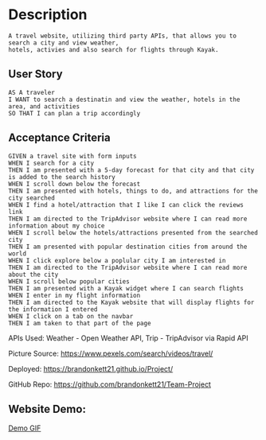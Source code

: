 
# Description

```
A travel website, utilizing third party APIs, that allows you to search a city and view weather, 
hotels, activies and also search for flights through Kayak.
```

## User Story

```
AS A traveler
I WANT to search a destinatin and view the weather, hotels in the area, and activities
SO THAT I can plan a trip accordingly
```

## Acceptance Criteria

```
GIVEN a travel site with form inputs
WHEN I search for a city
THEN I am presented with a 5-day forecast for that city and that city is added to the search history
WHEN I scroll down below the forecast
THEN I am presented with hotels, things to do, and attractions for the city searched
WHEN I find a hotel/attraction that I like I can click the reviews link
THEN I am directed to the TripAdvisor website where I can read more information about my choice
WHEN I scroll below the hotels/attractions presented from the searched city
THEN I am presented with popular destination cities from around the world
WHEN I click explore below a poplular city I am interested in
THEN I am directed to the TripAdvisor website where I can read more about the city
WHEN I scroll below popular cities
THEN I am presented with a Kayak widget where I can search flights
WHEN I enter in my flight information
THEN I am directed to the Kayak website that will display flights for the information I entered
WHEN I click on a tab on the navbar
THEN I am taken to that part of the page
```

APIs Used:
Weather - Open Weather API,
Trip - TripAdvisor via Rapid API

Picture Source:
https://www.pexels.com/search/videos/travel/

Deployed: https://brandonkett21.github.io/Project/

GitHub Repo: https://github.com/brandonkett21/Team-Project

## Website Demo:
[Demo GIF](assets/Safar_Travelwebsite.gif)

